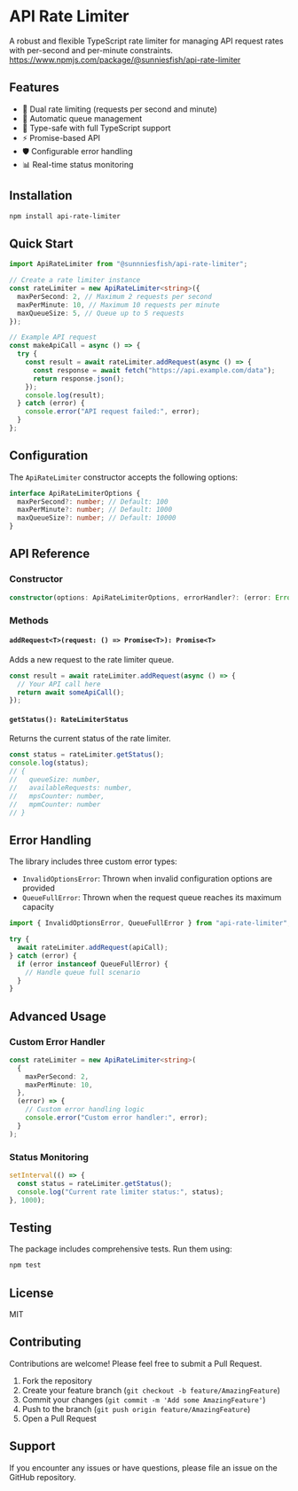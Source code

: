 # API Rate Limiter

A robust and flexible TypeScript rate limiter for managing API request rates with per-second and per-minute constraints.
https://www.npmjs.com/package/@sunniesfish/api-rate-limiter

## Features

- 🚦 Dual rate limiting (requests per second and minute)
- 🔄 Automatic queue management
- 💪 Type-safe with full TypeScript support
- ⚡ Promise-based API
- 🛡️ Configurable error handling
- 📊 Real-time status monitoring

## Installation

```bash
npm install api-rate-limiter
```

## Quick Start

```typescript
import ApiRateLimiter from "@sunnniesfish/api-rate-limiter";

// Create a rate limiter instance
const rateLimiter = new ApiRateLimiter<string>({
  maxPerSecond: 2, // Maximum 2 requests per second
  maxPerMinute: 10, // Maximum 10 requests per minute
  maxQueueSize: 5, // Queue up to 5 requests
});

// Example API request
const makeApiCall = async () => {
  try {
    const result = await rateLimiter.addRequest(async () => {
      const response = await fetch("https://api.example.com/data");
      return response.json();
    });
    console.log(result);
  } catch (error) {
    console.error("API request failed:", error);
  }
};
```

## Configuration

The `ApiRateLimiter` constructor accepts the following options:

```typescript
interface ApiRateLimiterOptions {
  maxPerSecond?: number; // Default: 100
  maxPerMinute?: number; // Default: 1000
  maxQueueSize?: number; // Default: 10000
}
```

## API Reference

### Constructor

```typescript
constructor(options: ApiRateLimiterOptions, errorHandler?: (error: Error | unknown) => void)
```

### Methods

#### `addRequest<T>(request: () => Promise<T>): Promise<T>`

Adds a new request to the rate limiter queue.

```typescript
const result = await rateLimiter.addRequest(async () => {
  // Your API call here
  return await someApiCall();
});
```

#### `getStatus(): RateLimiterStatus`

Returns the current status of the rate limiter.

```typescript
const status = rateLimiter.getStatus();
console.log(status);
// {
//   queueSize: number,
//   availableRequests: number,
//   mpsCounter: number,
//   mpmCounter: number
// }
```

## Error Handling

The library includes three custom error types:

- `InvalidOptionsError`: Thrown when invalid configuration options are provided
- `QueueFullError`: Thrown when the request queue reaches its maximum capacity

```typescript
import { InvalidOptionsError, QueueFullError } from "api-rate-limiter";

try {
  await rateLimiter.addRequest(apiCall);
} catch (error) {
  if (error instanceof QueueFullError) {
    // Handle queue full scenario
  }
}
```

## Advanced Usage

### Custom Error Handler

```typescript
const rateLimiter = new ApiRateLimiter<string>(
  {
    maxPerSecond: 2,
    maxPerMinute: 10,
  },
  (error) => {
    // Custom error handling logic
    console.error("Custom error handler:", error);
  }
);
```

### Status Monitoring

```typescript
setInterval(() => {
  const status = rateLimiter.getStatus();
  console.log("Current rate limiter status:", status);
}, 1000);
```

## Testing

The package includes comprehensive tests. Run them using:

```bash
npm test
```

## License

MIT

## Contributing

Contributions are welcome! Please feel free to submit a Pull Request.

1. Fork the repository
2. Create your feature branch (`git checkout -b feature/AmazingFeature`)
3. Commit your changes (`git commit -m 'Add some AmazingFeature'`)
4. Push to the branch (`git push origin feature/AmazingFeature`)
5. Open a Pull Request

## Support

If you encounter any issues or have questions, please file an issue on the GitHub repository.
